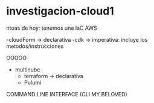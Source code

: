 # investigacion-cloud1

ntoas de hoy:
tenemos una IaC
AWS

  -cloudForm -> declarativa
  -cdk -> imperativa: incluye los metodos/instrucciones

OOOOO
- multinube
  -   terraform -> declarativa
  -   Pulumi
 
COMMAND LINE INTERFACE (CLI MY BELOVED)



